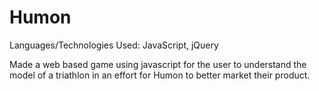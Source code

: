 # Humon

Languages/Technologies Used: JavaScript, jQuery

Made a web based game using javascript for the user to understand the model of a triathlon in an effort for Humon to better market their product.
